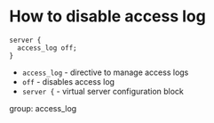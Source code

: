 # How to disable access log

```nginx
server {
  access_log off;
}
```

- `access_log` - directive to manage access logs
- `off` - disables access log
- `server {` - virtual server configuration block 

group: access_log


